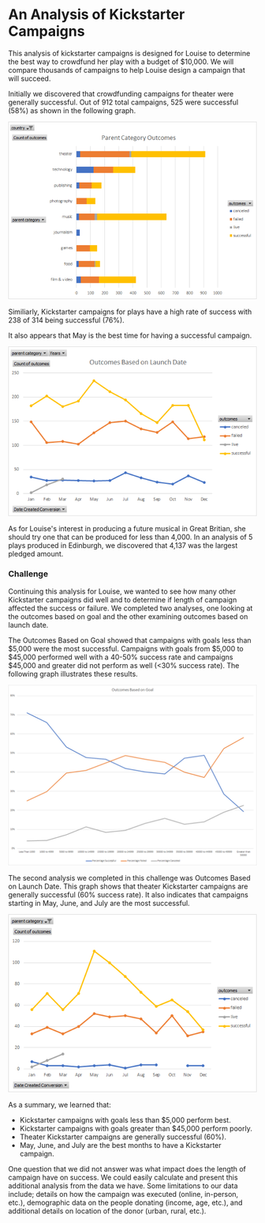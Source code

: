 # An Analysis of Kickstarter Campaigns
This analysis of kickstarter campaigns is designed for Louise to determine the best way to crowdfund her play with a budget of $10,000. We will compare thousands of campaigns to help Louise design a campaign that will succeed.

Initially we discovered that crowdfunding campaigns for theater were generally successful.  Out of 912 total campaigns, 525 were successful (58%) as shown in the following graph.

![Parent Category Outcomes.png](https://github.com/davidwcampbell/kickstarter-analysis/blob/master/Parent%20Category%20Outcomes.png)

Similiarly, Kickstarter campaigns for plays have a high rate of success with 238 of 314 being successful (76%). 

It also appears that May is the best time for having a successful campaign.

![Outcomes Based on Launch Date.png](https://github.com/davidwcampbell/kickstarter-analysis/blob/master/Outcomes%20Based%20on%20Launch%20Date.png)

As for Louise's interest in producing a future musical in Great Britian, she should try one that can be produced for less than 4,000. In an analysis of 5 plays produced in Edinburgh, we discovered that 4,137 was the largest pledged amount.
 

### Challenge
Continuing this analysis for Louise, we wanted to see how many other Kickstarter campaigns did well and to determine if length of campaign affected the success or failure.  We completed two analyses, one looking at the outcomes based on goal and the other examining outcomes based on launch date.

The Outcomes Based on Goal showed that campaigns with goals less than $5,000 were the most successful.  Campaigns with goals from $5,000 to $45,000 performed well with a 40-50% success rate and campaigns $45,000 and greater did not perform as well (<30% success rate). The following graph illustrates these results.

![Mod 1 Challenge-Outcomes Based on Goal.png](https://github.com/davidwcampbell/kickstarter-analysis/blob/master/Mod%201%20Challenge%20-%20Outcomes%20Based%20on%20Goal.png)

The second analysis we completed in this challenge was Outcomes Based on Launch Date.  This graph shows that theater Kickstarter campaigns are generally successful (60% success rate).  It also indicates that campaigns starting in May, June, and July are the most successful.

![Mod 1 Challenge-Outcomes Based on Launch Date.png](https://github.com/davidwcampbell/kickstarter-analysis/blob/master/Mod%201%20Challenge%20-%20Outcomes%20Based%20on%20Launch%20Date.png)

As a summary, we learned that:
* Kickstarter campaigns with goals less than $5,000 perform best.
* Kickstarter campaigns with goals greater than $45,000 perform poorly.
* Theater Kickstarter campaigns are generally successful (60%).
* May, June, and July are the best months to have a Kickstarter campaign.

One question that we did not answer was what impact does the length of campaign have on success. We could easily calculate and present this additional analysis from the data we have. Some limitations to our data include; details on how the campaign was executed (online, in-person, etc.), demographic data on the people donating (income, age, etc.), and additional details on location of the donor (urban, rural, etc.).
